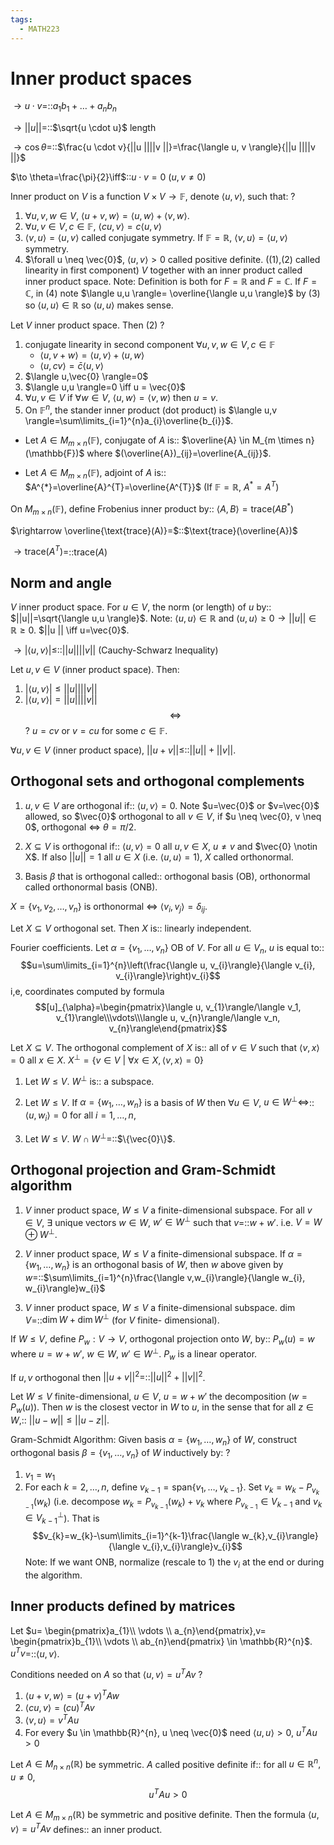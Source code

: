 ```yaml
---
tags:
  - MATH223
---
```

# Inner product spaces

$\rightarrow u \cdot v=$::$a_{1}b_{1}+\dots +a_{n}b_{n}$
<!--SR:!2025-06-01,57,250-->
$\rightarrow ||u ||=$::$\sqrt{u \cdot u}$ length
<!--SR:!2025-06-04,59,250-->
$\rightarrow \cos \theta=$::$\frac{u \cdot v}{||u ||||v ||}=\frac{\langle u, v \rangle}{||u ||||v ||}$
<!--SR:!2025-05-17,41,210-->
$\to \theta=\frac{\pi}{2}\iff$::$u \cdot v = 0$ ($u,v \neq 0$)
<!--SR:!2025-05-15,47,250-->


Inner product on $V$ is a function $V \times V \rightarrow \mathbb{F}$, denote $\langle u,v \rangle$, such that:
?
1. $\forall u,v,w \in V$, $\langle u+v,w \rangle=\langle u,w \rangle+\langle v,w \rangle$.
2. $\forall u,v \in V, c \in \mathbb{F}$, $\langle cu,v \rangle=c \langle u,v \rangle$
3. $\langle v,u \rangle=\langle u,v \rangle$ called conjugate symmetry. If $\mathbb{F}=\mathbb{R}$, $\langle v,u \rangle=\langle u,v \rangle$ symmetry.
4. $\forall u \neq \vec{0}$, $\langle u,v \rangle >0$ called positive definite.
((1),(2) called linearity in first component)
$V$ together with an inner product called inner product space.
Note: Definition is both for $F=\mathbb{R}$ and $F=\mathbb{C}$. If $F=\mathbb{C}$, in (4) note $\langle u,u \rangle= \overline{\langle u,u \rangle}$ by (3) so $\langle u,u \rangle \in \mathbb{R}$ so $\langle u,u \rangle$ makes sense.
<!--SR:!2025-04-26,19,170-->


Let $V$ inner product space. Then (2)
?
1. conjugate linearity in second component
	$\forall u,v,w \in V, c \in \mathbb{F}$
	- $\langle u,v+w \rangle=\langle u,v \rangle +\langle u,w \rangle$
	- $\langle u,cv \rangle=\bar{c}\langle u,v \rangle$
2. $\langle u,\vec{0} \rangle=0$
3. $\langle u,u \rangle=0 \iff u = \vec{0}$
4. $\forall u,v \in V$ if $\forall w \in V$, $\langle u,w \rangle=\langle v,w \rangle$ then $u=v$.
5. On $\mathbb{F}^{n}$, the stander inner product (dot product) is $\langle u,v \rangle=\sum\limits_{i=1}^{n}a_{i}\overline{b_{i}}$.
<!--SR:!2025-04-23,21,185-->

- Let $A \in M_{m \times n}(\mathbb{F})$, conjugate of $A$ is:: $\overline{A} \in M_{m \times n}(\mathbb{F})$ where $(\overline{A})_{ij}=\overline{A_{ij}}$.
<!--SR:!2025-04-15,10,182-->
- Let $A \in M_{m \times n}(\mathbb{F})$, adjoint of $A$ is:: $A^{*}=\overline{A}^{T}=\overline{A^{T}}$ (If $\mathbb{F}=\mathbb{R}$, $A^{*}=A^{T}$)
<!--SR:!2025-05-20,39,202-->

On $M_{m \times n}(\mathbb{F})$, define Frobenius inner product by:: $\langle A,B \rangle= \text{trace}(AB^{*})$
<!--SR:!2025-05-11,33,202-->

$\rightarrow \overline{\text{trace}(A)}=$::$\text{trace}(\overline{A})$
<!--SR:!2025-05-05,38,242-->
$\to \text{trace}(A^{T})=$::$\text{trace}(A)$
<!--SR:!2025-04-27,33,242-->


## Norm and angle

$V$ inner product space. For $u \in V$, the norm (or length) of $u$ by:: $||u||=\sqrt{\langle u,u \rangle}$. Note: $\langle u,u \rangle \in \mathbb{R}$ and $\langle u,u \rangle \geq 0 \to ||u ||\in \mathbb{R}\geq 0$. $||u || \iff u=\vec{0}$.
<!--SR:!2025-05-22,43,222-->

$\to |\langle u,v \rangle| \leq$::$||u ||||v ||$ (Cauchy-Schwarz Inequality)
<!--SR:!2025-05-08,31,212-->

Let $u,v \in V$ (inner product space). Then:
1) $|\langle u,v \rangle| \leq ||u ||||v ||$
2) $|\langle u,v \rangle| = ||u ||||v ||$
$$\iff $$
?
$u=cv$ or $v=cu$ for some $c \in \mathbb{F}$.
<!--SR:!2025-05-12,35,202-->


$\forall u,v \in V$ (inner product space), $||u+v || \leq$::$||u ||+ ||v ||$.
<!--SR:!2025-05-05,29,212-->

## Orthogonal sets and orthogonal complements

1. $u,v \in V$ are orthogonal if:: $\langle u,v \rangle=0$. Note $u=\vec{0}$ or $v=\vec{0}$ allowed, so $\vec{0}$ orthogonal to all $v \in V$, if $u \neq \vec{0}, v \neq 0$, orthogonal $\iff$ $\theta=\pi/2$.
<!--SR:!2025-04-18,20,209-->
2. $X \subseteq V$ is orthogonal if:: $\langle u,v \rangle=0$ all $u,v \in X$, $u \neq v$ and $\vec{0} \notin X$. If also $||u ||=1$ all $u \in X$ (i.e. $\langle u,u \rangle=1$), $X$ called orthonormal.
<!--SR:!2025-04-25,18,169-->
3. Basis $\beta$ that is orthogonal called:: orthogonal basis (OB), orthonormal called orthonormal basis (ONB).
<!--SR:!2025-04-28,28,229-->

$X=\{v_{1},v_{2},\dots ,v_{n}\}$ is orthonormal $\iff$ $\langle v_{i},v_{j}\rangle=\delta_{ij}$.

Let $X \subseteq V$ orthogonal set. Then $X$ is:: linearly independent.
<!--SR:!2025-04-26,14,169-->

Fourier coefficients. Let $\alpha=\{v_{1},\dots ,v_{n}\}$ OB of $V$. For all $u \in V_{n}$, $u$ is equal to::$$u=\sum\limits_{i=1}^{n}\left(\frac{\langle u, v_{i}\rangle}{\langle v_{i}, v_{i}\rangle}\right)v_{i}$$ i,e, coordinates computed by formula $$[u]_{\alpha}=\begin{pmatrix}\langle u, v_{1}\rangle/\langle v_1, v_{1}\rangle\\\vdots\\\langle u, v_{n}\rangle/\langle v_n, v_{n}\rangle\end{pmatrix}$$
<!--SR:!2025-04-13,5,149-->
Let $X \subseteq V$. The orthogonal complement of $X$ is:: all of $v \in V$ such that $\langle v,x \rangle=0$ all $x \in X$. $X^{\perp}=\{v \in V ~|~\forall x \in X, \langle v,x \rangle=0\}$
<!--SR:!2025-05-07,28,209-->

1. Let $W \leq V$. $W^{\perp}$ is:: a subspace.
<!--SR:!2025-05-08,26,203-->
2. Let $W \leq V$. If $\alpha=\{w_{1},\dots ,w_{n}\}$ is a basis of $W$ then $\forall u \in V$, $u \in W^{\perp} \iff$::$\langle u,w_{i}\rangle=0$ for all $i=1,\dots ,n$,
<!--SR:!2025-04-21,14,163-->
3. Let $W \leq V$. $W \cap W^{\perp}=$::$\{\vec{0}\}$.
<!--SR:!2025-04-22,22,223-->

## Orthogonal projection and Gram-Schmidt algorithm

1. $V$ inner product space, $W \leq V$ a finite-dimensional subspace. For all $v \in V$, $\exists$ unique vectors $w \in W$, $w' \in W^{\perp}$ such that $v=$::$w+w'$. i.e. $V=W \oplus W^{\perp}$.
<!--SR:!2025-04-16,17,203-->
2. $V$ inner product space, $W \leq V$ a finite-dimensional subspace. If $\alpha=\{w_{1},\dots ,w_{n}\}$ is an orthogonal basis of $W$, then $w$ above given by $w=$::$\sum\limits_{i=1}^{n}\frac{\langle v,w_{i}\rangle}{\langle w_{i}, w_{i}\rangle}w_{i}$
<!--SR:!2025-05-07,25,183-->
3. $V$ inner product space, $W \leq V$ a finite-dimensional subspace. $\dim V=$::$\dim W + \dim W^{\perp}$ (for $V$ finite- dimensional).
<!--SR:!2025-05-06,26,203-->


If $W \leq V$, define $P_{w}:V \to V$, orthogonal projection onto $W$, by:: $P_{w}(u)=w$ where $u=w+w'$, $w \in W$, $w' \in W^{\perp}$. $P_{w}$ is a linear operator.
<!--SR:!2025-04-15,12,176-->

If $u,v$ orthogonal then $||u+v ||^{2}=$::$||u ||^{2}+||v ||^{2}$.
<!--SR:!2025-04-21,18,216-->

Let $W \leq V$ finite-dimensional, $u \in V$, $u=w + w'$ the decomposition ($w=P_{w}(u)$). Then $w$ is the closest vector in $W$ to $u$, in the sense that for all $z \in W$,:: $||u-w ||\leq ||u -z ||$.
<!--SR:!2025-04-20,15,176-->

Gram-Schmidt Algorithm:
Given basis $\alpha=\{w_{1},\dots , w_{n}\}$ of $W$, construct orthogonal basis $\beta=\{v_{1},\dots ,v_{n}\}$ of $W$ inductively by:
?
1. $v_{1}=w_{1}$
2. For each $k=2,\dots ,n$, define $v_{k-1}=\text{span}\{v_{1},\dots ,v_{k-1}\}$. Set $v_{k}=w_{k}-P_{v_{k-1}}(w_{k})$ (i.e. decompose $w_{k}=P_{v_{k-1}}(w_{k})+v_{k}$ where $P_{v_{k-1}} \in V_{k-1}$ and $v_{k} \in V_{k-1}^{\perp}$). That is $$v_{k}=w_{k}-\sum\limits_{i=1}^{k-1}\frac{\langle w_{k},v_{i}\rangle}{\langle v_{i},v_{i}\rangle}v_{i}$$ Note: If we want ONB, normalize (rescale to 1) the $v_{i}$ at the end or during the algorithm.
<!--SR:!2025-04-23,11,156-->



## Inner products defined by matrices

Let $u= \begin{pmatrix}a_{1}\\ \vdots \\ a_{n}\end{pmatrix},v= \begin{pmatrix}b_{1}\\ \vdots \\ ab_{n}\end{pmatrix} \in \mathbb{R}^{n}$. $u^{T}v=$::$\langle u,v \rangle$.
<!--SR:!2025-04-22,19,216-->


Conditions needed on $A$ so that $\langle u, v \rangle=u^{T}Av$
?
1. $\langle u+v,w \rangle=(u+v)^{T}Aw$
2. $\langle cu,v \rangle=(cu)^{T}Av$
3. $\langle v, u \rangle =v^{T}Au$
4. For every $u \in \mathbb{R}^{n}, u \neq \vec{0}$ need $\langle u,u \rangle>0$, $u^{T}Au >0$
<!--SR:!2025-04-20,12,192-->

Let $A \in M_{n \times n}(\mathbb{R})$ be symmetric. $A$ called positive definite if:: for all $u \in \mathbb{R}^{n}, u \neq 0$, $$u^{T}Au>0$$
<!--SR:!2025-04-28,18,192-->

Let $A \in M_{m \times n}(\mathbb{R})$ be symmetric and positive definite. Then the formula $\langle u,v \rangle=u^{T}Av$ defines:: an inner product.
<!--SR:!2025-04-27,18,212-->


